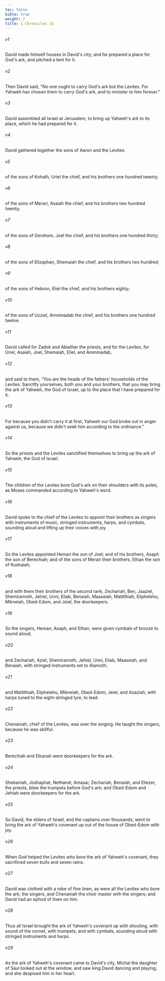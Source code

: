 ```yaml
---
toc: false
bible: true
weight: 2
title: 1 Chronicles 15
---
```




###### v1 
David made himself houses in David's city; and he prepared a place for God's ark, and pitched a tent for it. 

###### v2 
Then David said, "No one ought to carry God's ark but the Levites. For Yahweh has chosen them to carry God's ark, and to minister to him forever." 

###### v3 
David assembled all Israel at Jerusalem, to bring up Yahweh's ark to its place, which he had prepared for it. 

###### v4 
David gathered together the sons of Aaron and the Levites: 

###### v5 
of the sons of Kohath, Uriel the chief, and his brothers one hundred twenty; 

###### v6 
of the sons of Merari, Asaiah the chief, and his brothers two hundred twenty; 

###### v7 
of the sons of Gershom, Joel the chief, and his brothers one hundred thirty; 

###### v8 
of the sons of Elizaphan, Shemaiah the chief, and his brothers two hundred; 

###### v9 
of the sons of Hebron, Eliel the chief, and his brothers eighty; 

###### v10 
of the sons of Uzziel, Amminadab the chief, and his brothers one hundred twelve. 

###### v11 
David called for Zadok and Abiathar the priests, and for the Levites, for Uriel, Asaiah, Joel, Shemaiah, Eliel, and Amminadab, 

###### v12 
and said to them, "You are the heads of the fathers' households of the Levites. Sanctify yourselves, both you and your brothers, that you may bring the ark of Yahweh, the God of Israel, up to the place that I have prepared for it. 

###### v13 
For because you didn't carry it at first, Yahweh our God broke out in anger against us, because we didn't seek him according to the ordinance." 

###### v14 
So the priests and the Levites sanctified themselves to bring up the ark of Yahweh, the God of Israel. 

###### v15 
The children of the Levites bore God's ark on their shoulders with its poles, as Moses commanded according to Yahweh's word. 

###### v16 
David spoke to the chief of the Levites to appoint their brothers as singers with instruments of music, stringed instruments, harps, and cymbals, sounding aloud and lifting up their voices with joy. 

###### v17 
So the Levites appointed Heman the son of Joel; and of his brothers, Asaph the son of Berechiah; and of the sons of Merari their brothers, Ethan the son of Kushaiah; 

###### v18 
and with them their brothers of the second rank, Zechariah, Ben, Jaaziel, Shemiramoth, Jehiel, Unni, Eliab, Benaiah, Maaseiah, Mattithiah, Eliphelehu, Mikneiah, Obed-Edom, and Jeiel, the doorkeepers. 

###### v19 
So the singers, Heman, Asaph, and Ethan, were given cymbals of bronze to sound aloud; 

###### v20 
and Zechariah, Aziel, Shemiramoth, Jehiel, Unni, Eliab, Maaseiah, and Benaiah, with stringed instruments set to Alamoth; 

###### v21 
and Mattithiah, Eliphelehu, Mikneiah, Obed-Edom, Jeiel, and Azaziah, with harps tuned to the eight-stringed lyre, to lead. 

###### v22 
Chenaniah, chief of the Levites, was over the singing. He taught the singers, because he was skillful. 

###### v23 
Berechiah and Elkanah were doorkeepers for the ark. 

###### v24 
Shebaniah, Joshaphat, Nethanel, Amasai, Zechariah, Benaiah, and Eliezer, the priests, blew the trumpets before God's ark; and Obed-Edom and Jehiah were doorkeepers for the ark. 

###### v25 
So David, the elders of Israel, and the captains over thousands, went to bring the ark of Yahweh's covenant up out of the house of Obed-Edom with joy. 

###### v26 
When God helped the Levites who bore the ark of Yahweh's covenant, they sacrificed seven bulls and seven rams. 

###### v27 
David was clothed with a robe of fine linen, as were all the Levites who bore the ark, the singers, and Chenaniah the choir master with the singers; and David had an ephod of linen on him. 

###### v28 
Thus all Israel brought the ark of Yahweh's covenant up with shouting, with sound of the cornet, with trumpets, and with cymbals, sounding aloud with stringed instruments and harps. 

###### v29 
As the ark of Yahweh's covenant came to David's city, Michal the daughter of Saul looked out at the window, and saw king David dancing and playing; and she despised him in her heart.
